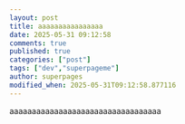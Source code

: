 ```yaml
---
layout: post
title: aaaaaaaaaaaaaaaa
date: 2025-05-31 09:12:58
comments: true
published: true
categories: ["post"]
tags: ["dev","superpageme"]
author: superpages
modified_when: 2025-05-31T09:12:58.877116
---
```

aaaaaaaaaaaaaaaaaaaaaaaaaaaaaaaaaa 